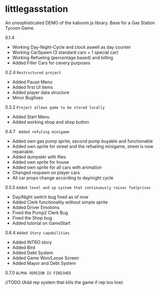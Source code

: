 # littlegasstation

An unsophisticated DEMO of the kaboom.js library.
Base for a Gas Station Tycoon Game.

0.1.4
- Working Day-Night-Cycle and clock aswell as day counter
- Working CarSpawn (3 standard cars + 1 special car)
- Working Refueling (percentage based) and billing
- Added Filler Cars for cenery purposes

0.2.4
``` Restructured project ```
- Added Pause Menu
- Added first UI items
- Added player data structure
- Minor Bugfixes

0.3.2
``` Project allows game to be stored locally ```
- Added Start Menu
- Added working shop and shop button

0.4.7
` Added refuling minigame`
- Added own gas pump sprite, second pump buyable and functionable
- Added own sprite for street and the refueling minigame, street is now repairable.
- Added dumpster with flies
- Added own sprite for house
- Added own sprite for all cars with animation
- Changed respawn on player cars
- All car props change according to day/night cycle

0.5.5
` Added level and xp system that continuously raises fuelprices `
- Day/Night switch bug fixed as of now
- Added Clerk functionality without simple sprite
- Added Driver Emotions
- Fixed the Pump2 Clerk Bug
- Fixed the Shop bug
- Added tutorial on GameStart

0.6.4
` Added Story capabilities `
- Added INTRO story
- Added Bird
- Added Debt System
- Added Game Won/Loose Screen
- Added Mayor and Debt System

0.7.0
` ALPHA VERSION IS FINISHED `

//TODO
(Add rep system that kills the game if rep too low)
